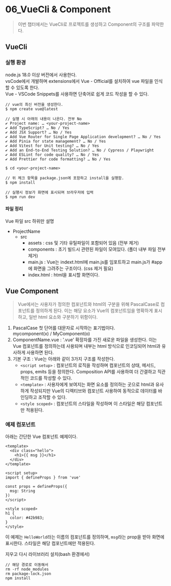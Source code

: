 # 06_VueCli & Component
> 이번 챕터에서는 VueCli로 프로젝트를 생성하고 Component의 구조를 파악한다.

## VueCli
### 실행 환경
node.js 18.0 이상 버전에서 사용한다. <br>
vsCode에서 개발하며 extensions에서 Vue - Official를 설치하여 vue 파일을 인식할 수 있도록 한다. <br>
Vue - VSCode Snippets를 사용하면 단축어로 쉽게 코드 작성을 할 수 있다.

```
// vue의 최신 버전을 생성한다.
$ npm create vue@latest

// 실행 시 아래의 내용이 나온다. 전부 No 
✔ Project name: … <your-project-name>
✔ Add TypeScript? … No / Yes
✔ Add JSX Support? … No / Yes
✔ Add Vue Router for Single Page Application development? … No / Yes
✔ Add Pinia for state management? … No / Yes
✔ Add Vitest for Unit testing? … No / Yes
✔ Add an End-to-End Testing Solution? … No / Cypress / Playwright
✔ Add ESLint for code quality? … No / Yes
✔ Add Prettier for code formatting? … No / Yes

$ cd <your-project-name>

// 위 체크 항목을 package.json에 포함하고 install을 실행함.
$ npm install

// 실행시 정보가 화면에 표시되며 브라우저에 입력
$ npm run dev
```

#### 파일 정리
Vue 파일 src 하위만 설명

- ProjectName
    - src
        - assets : css 및 기타 유틸파일이 포함되어 있음 (전부 제거)
        - components : 초기 빌드시 관련된 파일이 모여있다. (폴더 내부 파일 전부제거)
        - main.js : Vue는 indext.html에 main.js를 임포트하고 main.js가 #app에 화면을 그려주는 구조이다. (css 제거 필요)
        - index.html : html을 표시할 화면이다.

## Vue Component
> Vue에서는 사용자가 정의한 컴포넌트와 html의 구분을 위해 PascalCase로 컴포넌트를 정의하게 된다. 이는 해당 요소가 Vue의 컴포넌트임을 명확하게 표시하고, 일반 html 요소와 구분하기 위함이다.

1.  PascalCase 첫 단어를 대문자로 시작하는 표기법이다. <br> mycomponent(x) / MyComponent(o)
2. ComponentName.vue : '.vue' 확장자를 가진 새로운 파일을 생성한다. 이는 Vue 컴포넌트를 정의하는데 사용되며 내부는 html 방식으로 인코딩되어 html과 유사하게 사용하면 된다.
3. 기본 구조 : Vue는 아래와 같이 3가지 구조를 작성한다.
    - `<script setup>` : 컴포넌트의 로직을 작성하며 컴포넌트의 상태, 메서드, props, emits 등을 정의한다. Composition API를 사용하여 더 간결하고 직관적인 코드를 작성할 수 있다.
    - `<template>` : 사용자에게 보여지는 화면 요소를 정의하는 곳으로 html과 유사하게 작성되지만 Vue의 디렉티브와 컴포넌트 사용하여 동적으로 데이터를 바인딩하고 조작할 수 있다. 
    - `<style scoped>` : 컴포넌트의 스타일을 작성하며 이 스타일은 해당 컴포넌트만 적용된다.

### 예제 컴포넌트
아래는 간단한 Vue 컴포넌트 예제이다.

```vue
<template>
  <div class="hello">
    <h1>{{ msg }}</h1>
  </div>
</template>

<script setup>
import { defineProps } from 'vue'

const props = defineProps({
  msg: String
})
</script>

<style scoped>
h1 {
  color: #42b983;
}
</style>
```

이 예제는 `HelloWorld`라는 이름의 컴포넌트를 정의하며, `msg`라는 prop을 받아 화면에 표시한다. 스타일은 해당 컴포넌트에만 적용된다.

지우고 다시 라이브러리 설치(bash 환경에서)
```
// 해당 경로로 이동해서
rm -rf node_modules
rm package-lock.json
npm install
```